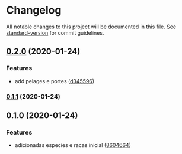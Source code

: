 # Changelog

All notable changes to this project will be documented in this file. See [standard-version](https://github.com/conventional-changelog/standard-version) for commit guidelines.

## [0.2.0](https://github.com/zettabrasil/petshop-especies/compare/v0.1.1...v0.2.0) (2020-01-24)


### Features

* add pelages e portes ([d345596](https://github.com/zettabrasil/petshop-especies/commit/d345596f76e2fd35e99ff53d625eb0e16906e325))

### [0.1.1](https://github.com/zettabrasil/petshop-especies/compare/v0.1.0...v0.1.1) (2020-01-24)

## 0.1.0 (2020-01-24)


### Features

* adicionadas especies e racas inicial ([8604664](https://github.com/zettabrasil/petshop-especies/commit/86046641a6bacba7f8943b6804c5277688acf023))
